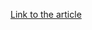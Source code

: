 [Link to the article](https://www.cyber.gov.au/sites/default/files/2019-03/spoof_email_sender_policy_framework.pdf)
